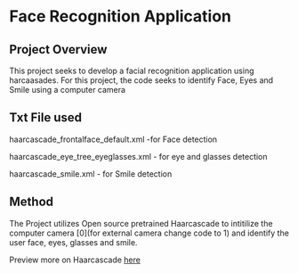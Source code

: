 # Face Recognition Application

## Project Overview
This project seeks to develop a facial recognition application using harcaasades. For this project, the code seeks to identify Face, Eyes and Smile using a computer camera

## Txt File used
haarcascade_frontalface_default.xml -for Face detection

haarcascade_eye_tree_eyeglasses.xml - for eye and glasses detection

haarcascade_smile.xml - for Smile detection

## Method
The Project utilizes Open source pretrained Haarcascade to intitilize the computer camera [0](for external camera change code to 1) and identify the user face, eyes, glasses and smile. 

Preview more on Haarcascade [here](https://github.com/opencv/opencv/tree/master/data/haarcascades)
